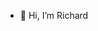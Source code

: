- 👋 Hi, I’m Richard


<!---
Ichy77/Ichy77 is a ✨ special ✨ repository because its `README.md` (this file) appears on your GitHub profile.
You can click the Preview link to take a look at your changes.
--->
